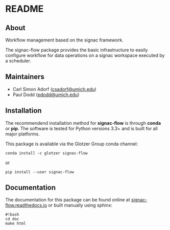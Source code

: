 # README

## About

Workflow management based on the signac framework.

The signac-flow package provides the basic infrastructure to easily configure workflow for data operations on a signac workspace executed by a scheduler.

## Maintainers

  * Carl Simon Adorf (csadorf@umich.edu)
  * Paul Dodd (pdodd@umich.edu)

## Installation

The recommendend installation method for **signac-flow** is through **conda** or **pip**.
The software is tested for Python versions 3.3+ and is built for all major platforms.

This package is available via the Glotzer Group conda channel:

`conda install -c glotzer signac-flow`

or 

`pip install --user signac-flow`

## Documentation

The documentation for this package can be found online at [signac-flow.readthedocs.io](https://signac-flow.readthedocs.io/) or built manually using sphinx:
```
#!bash
cd doc
make html
```